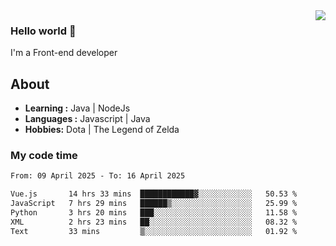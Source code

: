 <img align='right' src="https://github-readme-stats.vercel.app/api?username=jumodada&show_icons=true&theme=vue">

### Hello world 👋

I'm a Front-end developer 
    
## About
-  **Learning :** Java | NodeJs
-  **Languages :** Javascript | Java
-  **Hobbies:** Dota | The Legend of Zelda

### My code time

<!--START_SECTION:waka-->

```txt
From: 09 April 2025 - To: 16 April 2025

Vue.js       14 hrs 33 mins  ████████████▓░░░░░░░░░░░░   50.53 %
JavaScript   7 hrs 29 mins   ██████▒░░░░░░░░░░░░░░░░░░   25.99 %
Python       3 hrs 20 mins   ███░░░░░░░░░░░░░░░░░░░░░░   11.58 %
XML          2 hrs 23 mins   ██░░░░░░░░░░░░░░░░░░░░░░░   08.32 %
Text         33 mins         ▒░░░░░░░░░░░░░░░░░░░░░░░░   01.92 %
```

<!--END_SECTION:waka-->
